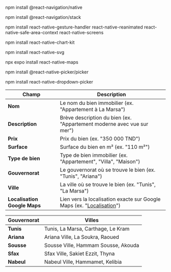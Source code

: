 npm install @react-navigation/native

npm install @react-navigation/stack

npm install react-native-gesture-handler react-native-reanimated react-native-safe-area-context react-native-screens

npm install react-native-chart-kit

npm install react-native-svg

npx expo install react-native-maps

npm install @react-native-picker/picker

npm install react-native-dropdown-picker

| **Champ**                | **Description**                                                                  |
|--------------------------|----------------------------------------------------------------------------------|
| **Nom**                  | Le nom du bien immobilier (ex. "Appartement à La Marsa")                          |
| **Description**          | Brève description du bien (ex. "Appartement moderne avec vue sur mer")            |
| **Prix**                 | Prix du bien (ex. "350 000 TND")                                                 |
| **Surface**              | Surface du bien en m² (ex. "110 m²")                                             |
| **Type de bien**         | Type de bien immobilier (ex. "Appartement", "Villa", "Maison")                    |
| **Gouvernorat**          | Le gouvernorat où se trouve le bien (ex. "Tunis", "Ariana")                       |
| **Ville**                | La ville où se trouve le bien (ex. "Tunis", "La Marsa")                           |
| **Localisation Google Maps** | Lien vers la localisation exacte sur Google Maps (ex. "[Localisation](https://www.google.com/maps?q=location)") |

| **Gouvernorat** | **Villes**                                                         |
|-----------------|--------------------------------------------------------------------|
| **Tunis**       | Tunis, La Marsa, Carthage, Le Kram                                |
| **Ariana**      | Ariana Ville, La Soukra, Raoued                                    |
| **Sousse**      | Sousse Ville, Hammam Sousse, Akouda                                |
| **Sfax**        | Sfax Ville, Sakiet Ezzit, Thyna                                    |
| **Nabeul**      | Nabeul Ville, Hammamet, Kelibia                                    |
